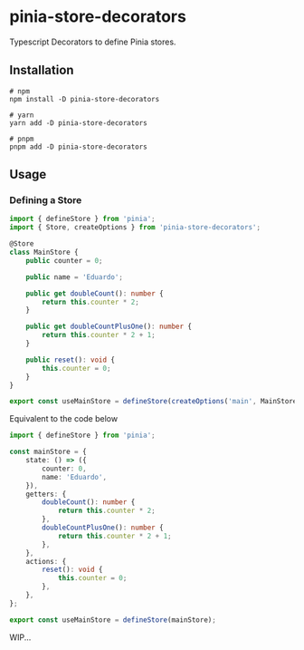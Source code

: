 # pinia-store-decorators

Typescript Decorators to define Pinia stores.

## Installation

```shell
# npm
npm install -D pinia-store-decorators

# yarn
yarn add -D pinia-store-decorators

# pnpm
pnpm add -D pinia-store-decorators
```

## Usage

### Defining a Store

```typescript
import { defineStore } from 'pinia';
import { Store, createOptions } from 'pinia-store-decorators';

@Store
class MainStore {
    public counter = 0;

    public name = 'Eduardo';

    public get doubleCount(): number {
        return this.counter * 2;
    }

    public get doubleCountPlusOne(): number {
        return this.counter * 2 + 1;
    }

    public reset(): void {
        this.counter = 0;
    }
}

export const useMainStore = defineStore(createOptions('main', MainStore));
```

Equivalent to the code below

```typescript
import { defineStore } from 'pinia';

const mainStore = {
    state: () => ({
        counter: 0,
        name: 'Eduardo',
    }),
    getters: {
        doubleCount(): number {
            return this.counter * 2;
        },
        doubleCountPlusOne(): number {
            return this.counter * 2 + 1;
        },
    },
    actions: {
        reset(): void {
            this.counter = 0;
        },
    },
};

export const useMainStore = defineStore(mainStore);
```

WIP...
